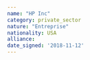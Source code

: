```yaml
---
name: "HP Inc"
category: private_sector
nature: "Entreprise"
nationality: USA
alliance: 
date_signed: '2018-11-12'
---
```

    